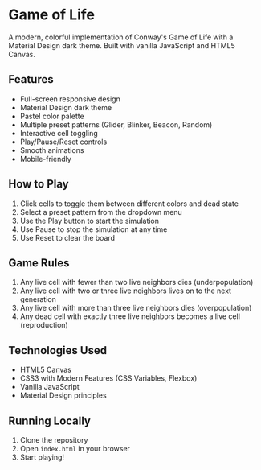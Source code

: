 # Game of Life

A modern, colorful implementation of Conway's Game of Life with a Material Design dark theme. Built with vanilla JavaScript and HTML5 Canvas.

## Features

- Full-screen responsive design
- Material Design dark theme
- Pastel color palette
- Multiple preset patterns (Glider, Blinker, Beacon, Random)
- Interactive cell toggling
- Play/Pause/Reset controls
- Smooth animations
- Mobile-friendly

## How to Play

1. Click cells to toggle them between different colors and dead state
2. Select a preset pattern from the dropdown menu
3. Use the Play button to start the simulation
4. Use Pause to stop the simulation at any time
5. Use Reset to clear the board

## Game Rules

1. Any live cell with fewer than two live neighbors dies (underpopulation)
2. Any live cell with two or three live neighbors lives on to the next generation
3. Any live cell with more than three live neighbors dies (overpopulation)
4. Any dead cell with exactly three live neighbors becomes a live cell (reproduction)

## Technologies Used

- HTML5 Canvas
- CSS3 with Modern Features (CSS Variables, Flexbox)
- Vanilla JavaScript
- Material Design principles

## Running Locally

1. Clone the repository
2. Open `index.html` in your browser
3. Start playing! 